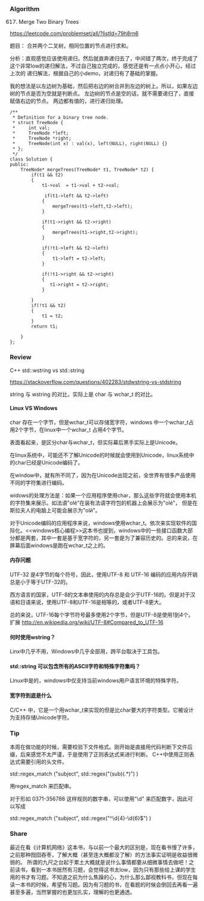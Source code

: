 ### Algorithm

617. Merge Two Binary Trees

https://leetcode.com/problemset/all/?listId=79h8rn6

题目： 合并两个二叉树，相同位置的节点进行求和。

分析：直观感觉应该使用递归，然后就直奔递归去了，中间错了两次，终于完成了这个非常low的递归解法，不过自己独立完成的，感觉还是有一点点小开心，经过上次的
递归解法，根据自己的小demo，对递归有了基础的掌握。

我的想法是以左边树为基础，然后把右边的树合并到左边的树上。所以，如果左边树的节点是否为空就是判断点。
左边树的节点是空的话，就不需要递归了，直接赋值右边的节点。
两边都有值的，进行递归处理。

```
/**
 * Definition for a binary tree node.
 * struct TreeNode {
 *     int val;
 *     TreeNode *left;
 *     TreeNode *right;
 *     TreeNode(int x) : val(x), left(NULL), right(NULL) {}
 * };
 */
class Solution {
public:
    TreeNode* mergeTrees(TreeNode* t1, TreeNode* t2) {
        if(t1 && t2)
        {
            t1->val  = t1->val + t2->val;
            
             if(t1->left && t2->left)
            {
                mergeTrees(t1->left,t2->left);
            }
        
            if(t1->right && t2->right)
            {
                mergeTrees(t1->right,t2->right);
            }

            if(!t1->left && t2->left)
            {
                t1->left = t2->left;
            }

            if(!t1->right && t2->right)
            {
               t1->right = t2->right;
            }       
              
        }
        if(!t1 && t2)
        {
            t1 = t2;
        }      
        return t1;
            
    }
};

```

### Review

C++ std::wstring vs std::string 

https://stackoverflow.com/questions/402283/stdwstring-vs-stdstring

string 与 wstring  的对比，实际上是 char 与 wchar_t 的对比。

#### Linux VS Windows

char 存在一个字节，但是wchar_t可以存储宽字符，windows 中一个wchar_t占用2个字节，在linux中一个wchar_t 占用4个字节。

表面看起来，是区分char与wchar_t，但实际幕后黑手实际上是Unicode。

在linux系统中，可能还不了解Unicode的时候就会使用到Unicode，linux系统中的char已经是Unicode编码了。

在window中，就有所不同了，因为在Unicode出现之前，全世界有很多产品使用不同的字符集进行编码。

widows的处理方法是：如果一个应用程序使用char，那么这些字符就会使用本机的字符集来展示。如法语"olé"在装有法语字符包的机器上会展示为"olé"，
但是在斯拉夫人的电脑上可能会展示为"olй"。

对于Unicode编码的应用程序来说，windows使用wchar_t。依次来实现软件的国际化。<<windows核心编程>>这本书也提到，windows中的一些接口函数大部分都是两套，其中一套是基于宽字符的，另一套是为了兼容历史的。总的来说，在屏幕后面windows是跑在wchar_t之上的。

#### 内存问题

UTF-32 是4字节的每个符号，因此，使用UTF-8 和 UTF-16 编码的应用内存开销总是小于等于UTF-32的。

西方语言的国家，UTF-8的文本串使用的内存总是会少于UTF-16的。但是对于汉语和日语来说，使用UTF-8和UTF-16是相等的，或者UTF-8更大。

总的来说，UTF-16每个字节符号最多使用2个字节，但是UTF-8是使用1到4个。 扩展 http://en.wikipedia.org/wiki/UTF-8#Compared_to_UTF-16

#### 何时使用wstring？

Linx中几乎不用，Windows中几乎全部用，跨平台取决于工具包。

#### std::string 可以包含所有的ASCII字符和特殊字符集吗？

Linux中是的，windows中仅支持当前windows用户语言环境的特殊字符。

#### 宽字符到底是什么

C/C++ 中，它是一个用wchar_t来实现的但是比char要大的字符类型。它被设计为支持存储Unicode字符。


### Tip

本周在做功能的时候，需要校验下文件格式。刚开始是直接用代码判断下文件后缀，后来感觉不太严谨，于是使用了正则表达式来进行判断。
C++中使用正则表达式需要引用<regex>的头文件。
    
std::regex_match ("subject", std::regex("(sub)(.*)") )

用regex_match 来匹配串。

对于形如 0371-356788 这样规则的数字串，可以使用"\d" 来匹配数字，因此可以写成

std::regex_match ("subject", std::regex("^\\d{4}-\\d{6}$") )


### Share

最近在看《计算机网络》这本书，与以前一个最大的区别是，现在看书慢了许多，之前那种囫囵吞枣，了解大概（甚至连大概都没了解）的方法事实证明是收益很微弱的。
所谓的九尺之台起于累土大概就是说什么事情都要从细微事情去做吧！之前读书，看到一本书居然有习题，会觉得这书太low，因为只有那些给上课的学生用的书才有习题。不知道之前为什么焦躁的心，为什么那么鄙视教科书，但现在每读一本书的时候，希望有习题。因为有习题的书，在看题的时候会倒回去再看一遍甚至多遍，当然掌握的也更加扎实，理解的也更通透。














